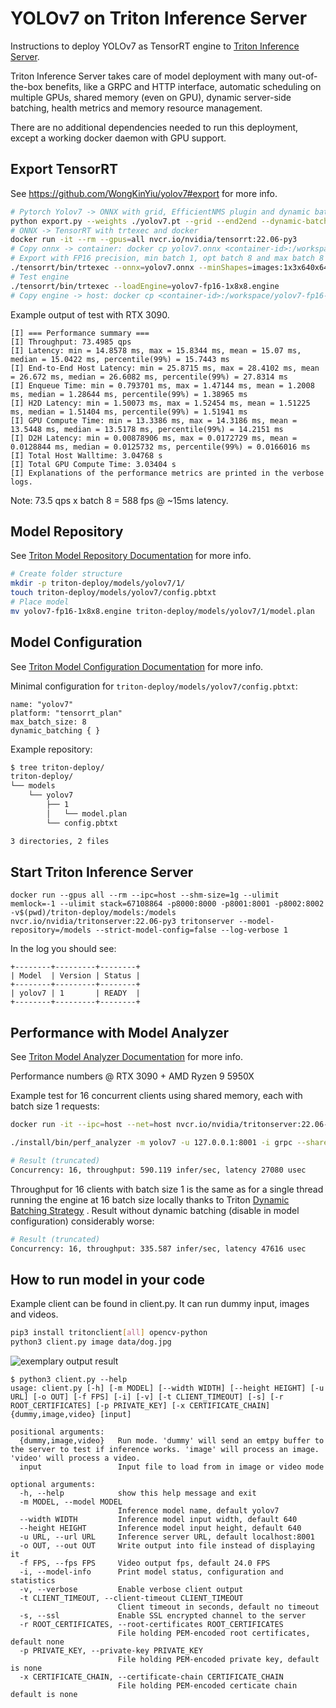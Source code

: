 # YOLOv7 on Triton Inference Server

Instructions to deploy YOLOv7 as TensorRT engine
to [Triton Inference Server](https://github.com/NVIDIA/triton-inference-server).

Triton Inference Server takes care of model deployment with many out-of-the-box benefits, like a GRPC and HTTP
interface, automatic scheduling on multiple GPUs, shared memory (even on GPU), dynamic server-side batching, health
metrics and memory resource management.

There are no additional dependencies needed to run this deployment, except a working docker daemon with GPU support.

## Export TensorRT

See https://github.com/WongKinYiu/yolov7#export for more info.

```bash
# Pytorch Yolov7 -> ONNX with grid, EfficientNMS plugin and dynamic batch size
python export.py --weights ./yolov7.pt --grid --end2end --dynamic-batch --simplify --topk-all 100 --iou-thres 0.65 --conf-thres 0.35 --img-size 640 640
# ONNX -> TensorRT with trtexec and docker
docker run -it --rm --gpus=all nvcr.io/nvidia/tensorrt:22.06-py3
# Copy onnx -> container: docker cp yolov7.onnx <container-id>:/workspace/
# Export with FP16 precision, min batch 1, opt batch 8 and max batch 8
./tensorrt/bin/trtexec --onnx=yolov7.onnx --minShapes=images:1x3x640x640 --optShapes=images:8x3x640x640 --maxShapes=images:8x3x640x640 --fp16 --workspace=4096 --saveEngine=yolov7-fp16-1x8x8.engine --timingCacheFile=timing.cache
# Test engine
./tensorrt/bin/trtexec --loadEngine=yolov7-fp16-1x8x8.engine
# Copy engine -> host: docker cp <container-id>:/workspace/yolov7-fp16-1x8x8.engine .
```

Example output of test with RTX 3090.

```
[I] === Performance summary ===
[I] Throughput: 73.4985 qps
[I] Latency: min = 14.8578 ms, max = 15.8344 ms, mean = 15.07 ms, median = 15.0422 ms, percentile(99%) = 15.7443 ms
[I] End-to-End Host Latency: min = 25.8715 ms, max = 28.4102 ms, mean = 26.672 ms, median = 26.6082 ms, percentile(99%) = 27.8314 ms
[I] Enqueue Time: min = 0.793701 ms, max = 1.47144 ms, mean = 1.2008 ms, median = 1.28644 ms, percentile(99%) = 1.38965 ms
[I] H2D Latency: min = 1.50073 ms, max = 1.52454 ms, mean = 1.51225 ms, median = 1.51404 ms, percentile(99%) = 1.51941 ms
[I] GPU Compute Time: min = 13.3386 ms, max = 14.3186 ms, mean = 13.5448 ms, median = 13.5178 ms, percentile(99%) = 14.2151 ms
[I] D2H Latency: min = 0.00878906 ms, max = 0.0172729 ms, mean = 0.0128844 ms, median = 0.0125732 ms, percentile(99%) = 0.0166016 ms
[I] Total Host Walltime: 3.04768 s
[I] Total GPU Compute Time: 3.03404 s
[I] Explanations of the performance metrics are printed in the verbose logs.
```

Note: 73.5 qps x batch 8 = 588 fps @ ~15ms latency.

## Model Repository

See [Triton Model Repository Documentation](https://github.com/triton-inference-server/server/blob/main/docs/model_repository.md#model-repository)
for more info.

```bash
# Create folder structure
mkdir -p triton-deploy/models/yolov7/1/
touch triton-deploy/models/yolov7/config.pbtxt
# Place model
mv yolov7-fp16-1x8x8.engine triton-deploy/models/yolov7/1/model.plan
```

## Model Configuration

See [Triton Model Configuration Documentation](https://github.com/triton-inference-server/server/blob/main/docs/model_configuration.md#model-configuration)
for more info.

Minimal configuration for `triton-deploy/models/yolov7/config.pbtxt`:

```
name: "yolov7"
platform: "tensorrt_plan"
max_batch_size: 8
dynamic_batching { }
```

Example repository:

```bash
$ tree triton-deploy/
triton-deploy/
└── models
    └── yolov7
        ├── 1
        │   └── model.plan
        └── config.pbtxt

3 directories, 2 files
```

## Start Triton Inference Server

```
docker run --gpus all --rm --ipc=host --shm-size=1g --ulimit memlock=-1 --ulimit stack=67108864 -p8000:8000 -p8001:8001 -p8002:8002 -v$(pwd)/triton-deploy/models:/models nvcr.io/nvidia/tritonserver:22.06-py3 tritonserver --model-repository=/models --strict-model-config=false --log-verbose 1
```

In the log you should see:

```
+--------+---------+--------+
| Model  | Version | Status |
+--------+---------+--------+
| yolov7 | 1       | READY  |
+--------+---------+--------+
```

## Performance with Model Analyzer

See [Triton Model Analyzer Documentation](https://github.com/triton-inference-server/server/blob/main/docs/model_analyzer.md#model-analyzer)
for more info.

Performance numbers @ RTX 3090 + AMD Ryzen 9 5950X

Example test for 16 concurrent clients using shared memory, each with batch size 1 requests:

```bash
docker run -it --ipc=host --net=host nvcr.io/nvidia/tritonserver:22.06-py3-sdk /bin/bash

./install/bin/perf_analyzer -m yolov7 -u 127.0.0.1:8001 -i grpc --shared-memory system --concurrency-range 16

# Result (truncated)
Concurrency: 16, throughput: 590.119 infer/sec, latency 27080 usec
```

Throughput for 16 clients with batch size 1 is the same as for a single thread running the engine at 16 batch size
locally thanks to
Triton [Dynamic Batching Strategy](https://github.com/triton-inference-server/server/blob/main/docs/model_configuration.md#dynamic-batcher)
. Result without dynamic batching (disable in model configuration) considerably worse:

```bash
# Result (truncated)
Concurrency: 16, throughput: 335.587 infer/sec, latency 47616 usec
```

## How to run model in your code

Example client can be found in client.py. It can run dummy input, images and videos.

```bash
pip3 install tritonclient[all] opencv-python
python3 client.py image data/dog.jpg
```

![exemplary output result](data/dog_result.jpg)

```
$ python3 client.py --help
usage: client.py [-h] [-m MODEL] [--width WIDTH] [--height HEIGHT] [-u URL] [-o OUT] [-f FPS] [-i] [-v] [-t CLIENT_TIMEOUT] [-s] [-r ROOT_CERTIFICATES] [-p PRIVATE_KEY] [-x CERTIFICATE_CHAIN] {dummy,image,video} [input]

positional arguments:
  {dummy,image,video}   Run mode. 'dummy' will send an emtpy buffer to the server to test if inference works. 'image' will process an image. 'video' will process a video.
  input                 Input file to load from in image or video mode

optional arguments:
  -h, --help            show this help message and exit
  -m MODEL, --model MODEL
                        Inference model name, default yolov7
  --width WIDTH         Inference model input width, default 640
  --height HEIGHT       Inference model input height, default 640
  -u URL, --url URL     Inference server URL, default localhost:8001
  -o OUT, --out OUT     Write output into file instead of displaying it
  -f FPS, --fps FPS     Video output fps, default 24.0 FPS
  -i, --model-info      Print model status, configuration and statistics
  -v, --verbose         Enable verbose client output
  -t CLIENT_TIMEOUT, --client-timeout CLIENT_TIMEOUT
                        Client timeout in seconds, default no timeout
  -s, --ssl             Enable SSL encrypted channel to the server
  -r ROOT_CERTIFICATES, --root-certificates ROOT_CERTIFICATES
                        File holding PEM-encoded root certificates, default none
  -p PRIVATE_KEY, --private-key PRIVATE_KEY
                        File holding PEM-encoded private key, default is none
  -x CERTIFICATE_CHAIN, --certificate-chain CERTIFICATE_CHAIN
                        File holding PEM-encoded certicate chain default is none
```
